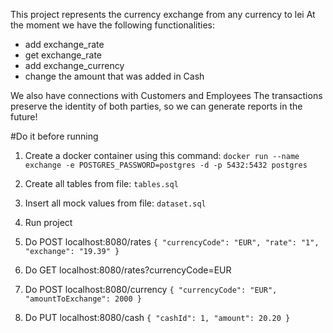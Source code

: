 This project represents the currency exchange from any currency to lei
At the moment we have the following functionalities:
- add exchange_rate
- get exchange_rate
- add exchange_currency
- change the amount that was added in Cash

We also have connections with Customers and Employees
The transactions preserve the identity of both parties,
so we can generate reports in the future!

#Do it before running

1) Create a docker container using this command:
   `
   docker run --name exchange -e POSTGRES_PASSWORD=postgres -d -p 5432:5432 postgres
   `

2) Create all tables from file: `tables.sql`
3) Insert all mock values from file: `dataset.sql`
4) Run project
5) Do POST localhost:8080/rates
   `{
   "currencyCode": "EUR",
   "rate": "1",
   "exchange": "19.39"
   }`
6) Do GET localhost:8080/rates?currencyCode=EUR
7) Do POST localhost:8080/currency
   `{
   "currencyCode": "EUR",
   "amountToExchange": 2000
   }`
8) Do PUT localhost:8080/cash
   `{
   "cashId": 1,
   "amount": 20.20
   }`